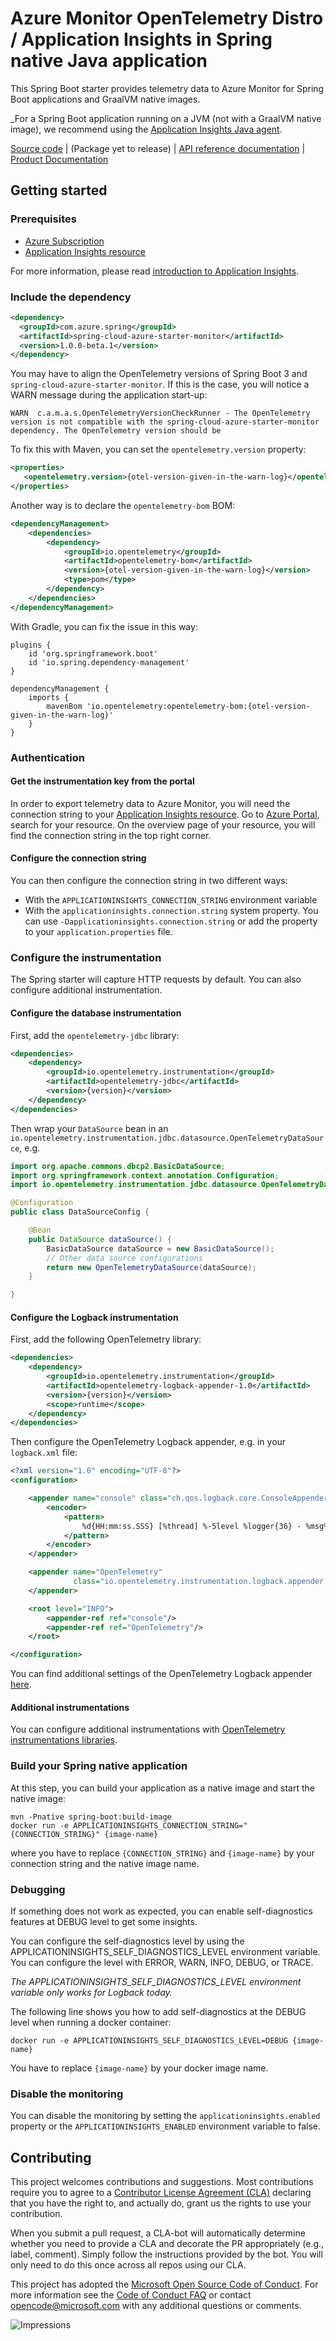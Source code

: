 # Azure Monitor OpenTelemetry Distro / Application Insights in Spring native Java application

This Spring Boot starter provides telemetry data to Azure Monitor for Spring Boot applications and GraalVM native images.

_For a Spring Boot application running on a JVM (not with a GraalVM native image), we recommend using the [Application Insights Java agent][application_insights_java_agent_spring_boot].

[Source code][source_code] | (Package yet to release) | [API reference documentation][api_reference_doc] | [Product Documentation][product_documentation]

## Getting started

### Prerequisites

- [Azure Subscription][azure_subscription]
- [Application Insights resource][application_insights_resource]

For more information, please read [introduction to Application Insights][application_insights_intro].

### Include the dependency

[//]: # ({x-version-update-start;com.azure:azure-monitor-azure-monitor-spring-native;current})
```xml
<dependency>
  <groupId>com.azure.spring</groupId>
  <artifactId>spring-cloud-azure-starter-monitor</artifactId>
  <version>1.0.0-beta.1</version>
</dependency>
```
[//]: # ({x-version-update-end})

You may have to align the OpenTelemetry versions of Spring Boot 3 and `spring-cloud-azure-starter-monitor`. If this is the case, you will notice a WARN message during the application start-up:
```
WARN  c.a.m.a.s.OpenTelemetryVersionCheckRunner - The OpenTelemetry version is not compatible with the spring-cloud-azure-starter-monitor dependency. The OpenTelemetry version should be
```
To fix this with Maven, you can set the `opentelemetry.version` property:

```xml
<properties>
   <opentelemetry.version>{otel-version-given-in-the-warn-log}</opentelemetry.version>
</properties>
```

Another way is to declare the `opentelemetry-bom` BOM:

```xml
<dependencyManagement>
    <dependencies>
        <dependency>
            <groupId>io.opentelemetry</groupId>
            <artifactId>opentelemetry-bom</artifactId>
            <version>{otel-version-given-in-the-warn-log}</version>
            <type>pom</type>
        </dependency>
    </dependencies>
</dependencyManagement>
```

With Gradle, you can fix the issue in this way:

```
plugins {
    id 'org.springframework.boot'
    id 'io.spring.dependency-management'
}

dependencyManagement {
    imports {
        mavenBom 'io.opentelemetry:opentelemetry-bom:{otel-version-given-in-the-warn-log}'
    }
}
```

### Authentication

#### Get the instrumentation key from the portal

In order to export telemetry data to Azure Monitor, you will need the connection string to your [Application
 Insights resource][application_insights_resource]. Go to [Azure Portal][azure_portal], 
search for your resource. On the overview page of your resource, you will find the connection string in the top
right corner.

#### Configure the connection string
You can then configure the connection string in two different ways:
* With the `APPLICATIONINSIGHTS_CONNECTION_STRING` environment variable
* With the `applicationinsights.connection.string` system property. You can use `-Dapplicationinsights.connection.string` or add the property to your `application.properties` file.


### Configure the instrumentation

The Spring starter will capture HTTP requests by default. You can also configure additional instrumentation.

#### Configure the database instrumentation

First, add the `opentelemetry-jdbc` library:

```xml
<dependencies>
    <dependency>
        <groupId>io.opentelemetry.instrumentation</groupId>
        <artifactId>opentelemetry-jdbc</artifactId>
        <version>{version}</version>
    </dependency>
</dependencies>
```

Then wrap your `DataSource` bean in an `io.opentelemetry.instrumentation.jdbc.datasource.OpenTelemetryDataSource`, e.g.

```java
import org.apache.commons.dbcp2.BasicDataSource;
import org.springframework.context.annotation.Configuration;
import io.opentelemetry.instrumentation.jdbc.datasource.OpenTelemetryDataSource;

@Configuration
public class DataSourceConfig {

    @Bean
    public DataSource dataSource() {
        BasicDataSource dataSource = new BasicDataSource();
        // Other data source configurations
        return new OpenTelemetryDataSource(dataSource);
    }

}
```

#### Configure the Logback instrumentation

First, add the following OpenTelemetry library:

```xml
<dependencies>
    <dependency>
        <groupId>io.opentelemetry.instrumentation</groupId>
        <artifactId>opentelemetry-logback-appender-1.0</artifactId>
        <version>{version}</version>
        <scope>runtime</scope>
    </dependency>
</dependencies>
```

Then configure the OpenTelemetry Logback appender, e.g. in your `logback.xml` file:

```xml
<?xml version="1.0" encoding="UTF-8"?>
<configuration>

    <appender name="console" class="ch.qos.logback.core.ConsoleAppender">
        <encoder>
            <pattern>
                %d{HH:mm:ss.SSS} [%thread] %-5level %logger{36} - %msg%n
            </pattern>
        </encoder>
    </appender>

    <appender name="OpenTelemetry"
              class="io.opentelemetry.instrumentation.logback.appender.v1_0.OpenTelemetryAppender">
    </appender>

    <root level="INFO">
        <appender-ref ref="console"/>
        <appender-ref ref="OpenTelemetry"/>
    </root>

</configuration>
```
    
You can find additional settings of the OpenTelemetry Logback appender [here](https://github.com/open-telemetry/opentelemetry-java-instrumentation/blob/main/instrumentation/logback/logback-appender-1.0/library/README.md#settings-for-the-logback-appender).

#### Additional instrumentations

You can configure additional instrumentations with [OpenTelemetry instrumentations libraries](https://github.com/open-telemetry/opentelemetry-java-instrumentation/blob/main/docs/supported-libraries.md#libraries--frameworks).
    
### Build your Spring native application
At this step, you can build your application as a native image and start the native image:

```
mvn -Pnative spring-boot:build-image
docker run -e APPLICATIONINSIGHTS_CONNECTION_STRING="{CONNECTION_STRING}" {image-name} 
```
where you have to replace `{CONNECTION_STRING}` and `{image-name}` by your connection string and the native image name.

### Debugging

If something does not work as expected, you can enable self-diagnostics features at DEBUG level to get some insights.

You can configure the self-diagnostics level by using the APPLICATIONINSIGHTS_SELF_DIAGNOSTICS_LEVEL environment variable. You can configure the level with ERROR, WARN, INFO, DEBUG, or TRACE.

_The APPLICATIONINSIGHTS_SELF_DIAGNOSTICS_LEVEL environment variable only works for Logback today._

The following line shows you how to add self-diagnostics at the DEBUG level when running a docker container:
```
docker run -e APPLICATIONINSIGHTS_SELF_DIAGNOSTICS_LEVEL=DEBUG {image-name}
```

You have to replace `{image-name}` by your docker image name.

### Disable the monitoring

You can disable the monitoring by setting the `applicationinsights.enabled` property or the `APPLICATIONINSIGHTS_ENABLED` environment variable to false.

## Contributing

This project welcomes contributions and suggestions. Most contributions require you to agree to a
[Contributor License Agreement (CLA)][cla] declaring that you have the right to, and actually do, grant us the rights
to use your contribution.

When you submit a pull request, a CLA-bot will automatically determine whether you need to provide a CLA and decorate
the PR appropriately (e.g., label, comment). Simply follow the instructions provided by the bot. You will only need to
do this once across all repos using our CLA.

This project has adopted the [Microsoft Open Source Code of Conduct][coc]. For more information see the
[Code of Conduct FAQ][coc_faq] or contact [opencode@microsoft.com][coc_contact] with any additional questions or comments.

<!-- LINKS -->
[source_code]: https://github.com/Azure/azure-sdk-for-java/tree/main/sdk/spring/spring-cloud-azure-starter-monitor/src
<!-- [package_mvn]: https://central.sonatype.com/artifact/com.azure.spring/spring-cloud-azure-starter-monitor -->
[api_reference_doc]: https://docs.microsoft.com/azure/azure-monitor/overview
[product_documentation]: https://docs.microsoft.com/azure/azure-monitor/overview
[azure_subscription]: https://azure.microsoft.com/free/
[application_insights_resource]: https://docs.microsoft.com/azure/azure-monitor/app/create-new-resource
[application_insights_intro]: https://docs.microsoft.com/azure/azure-monitor/app/app-insights-overview
[application_insights_java_agent_spring_boot]: https://learn.microsoft.com/azure/azure-monitor/app/java-spring-boot
[azure_portal]: https://portal.azure.com
[cla]: https://cla.microsoft.com
[coc]: https://opensource.microsoft.com/codeofconduct/
[coc_faq]: https://opensource.microsoft.com/codeofconduct/faq/
[coc_contact]: mailto:opencode@microsoft.com
![Impressions](https://azure-sdk-impressions.azurewebsites.net/api/impressions/azure-sdk-for-java%2Fsdk%monitor%2Fazure-monitor-spring-native%2FREADME.png)
